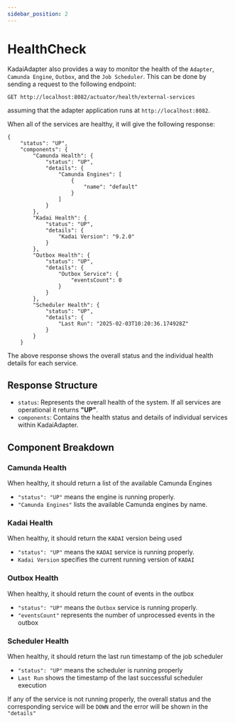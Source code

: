 ```yaml
---
sidebar_position: 2
---
```


# HealthCheck

KadaiAdapter also provides a way to monitor the health of the `Adapter`, 
`Camunda Engine`, `Outbox`, and the `Job Scheduler`. This can be done by sending a request to 
the following endpoint:

```
GET http://localhost:8082/actuator/health/external-services
```
assuming that the adapter application runs at `http://localhost:8082`.

When all of the services are healthy, it will give the following response:

```
{
    "status": "UP",
    "components": {
        "Camunda Health": {
            "status": "UP",
            "details": {
                "Camunda Engines": [
                    {
                        "name": "default"
                    }
                ]
            }
        },
        "Kadai Health": {
            "status": "UP",
            "details": {
                "Kadai Version": "9.2.0"
            }
        },
        "Outbox Health": {
            "status": "UP",
            "details": {
                "Outbox Service": {
                    "eventsCount": 0
                }
            }
        },
        "Scheduler Health": {
            "status": "UP",
            "details": {
                "Last Run": "2025-02-03T10:20:36.174928Z"
            }
        }
    }
```
The above response shows the overall status and the individual health details
for each service. 

## Response Structure
- `status`: Represents the overall health of the system. If all services are operational
it returns **"UP"**.
- `components`: Contains the health status and details of individual services within KadaiAdapter.

## Component Breakdown

### Camunda Health
When healthy, it should return a list of the available Camunda Engines
- `"status": "UP"` means the engine is running properly.
- `"Camunda Engines"` lists the available Camunda engines by name.

### Kadai Health
When healthy, it should return the `KADAI` version being used
- `"status": "UP"` means the `KADAI` service is running properly.
- `Kadai Version` specifies the current running version of `KADAI`

### Outbox Health
When healthy, it should return the count of events in the outbox
- `"status": "UP"` means the `Outbox` service is running properly.
- `"eventsCount"` represents the number of unprocessed events in the outbox

### Scheduler Health
When healthy, it should return the last run timestamp of the job scheduler
- `"status": "UP"` means the scheduler is running properly
- `Last Run` shows the timestamp of the last successful scheduler execution


If any of the service is not running properly, the overall status and the corresponding 
service will be `DOWN` and the error will be shown in the `"details"`